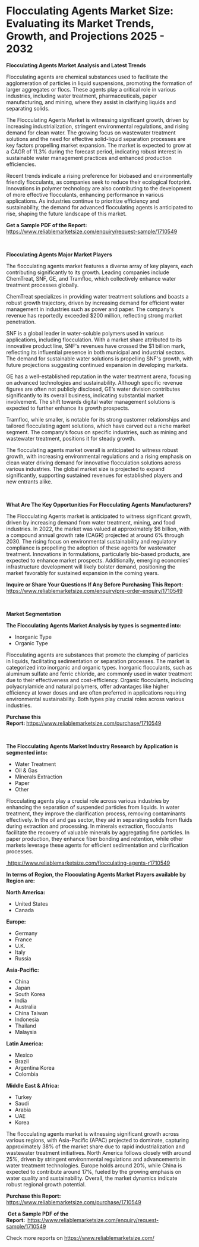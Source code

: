 <p><h1>Flocculating Agents Market Size: Evaluating its Market Trends, Growth, and Projections 2025 - 2032</h1></p><p><strong>Flocculating Agents Market Analysis and Latest Trends</strong></p>
<p><p>Flocculating agents are chemical substances used to facilitate the agglomeration of particles in liquid suspensions, promoting the formation of larger aggregates or flocs. These agents play a critical role in various industries, including water treatment, pharmaceuticals, paper manufacturing, and mining, where they assist in clarifying liquids and separating solids.</p><p>The Flocculating Agents Market is witnessing significant growth, driven by increasing industrialization, stringent environmental regulations, and rising demand for clean water. The growing focus on wastewater treatment solutions and the need for effective solid-liquid separation processes are key factors propelling market expansion. The market is expected to grow at a CAGR of 11.3% during the forecast period, indicating robust interest in sustainable water management practices and enhanced production efficiencies.</p><p>Recent trends indicate a rising preference for biobased and environmentally friendly flocculants, as companies seek to reduce their ecological footprint. Innovations in polymer technology are also contributing to the development of more effective flocculants, enhancing performance in various applications. As industries continue to prioritize efficiency and sustainability, the demand for advanced flocculating agents is anticipated to rise, shaping the future landscape of this market.</p></p>
<p><strong>Get a Sample PDF of the Report:&nbsp;</strong> <a href="https://www.reliablemarketsize.com/enquiry/request-sample/1710549?utm_campaign=2804&utm_medium=2&utm_source=Github&utm_content=ia&utm_term=27032025&utm_id=flocculating-agents">https://www.reliablemarketsize.com/enquiry/request-sample/1710549</a></p>
<p>&nbsp;</p>
<p><strong>Flocculating Agents Major Market Players</strong></p>
<p><p>The flocculating agents market features a diverse array of key players, each contributing significantly to its growth. Leading companies include ChemTreat, SNF, GE, and Tramfloc, which collectively enhance water treatment processes globally.</p><p>ChemTreat specializes in providing water treatment solutions and boasts a robust growth trajectory, driven by increasing demand for efficient water management in industries such as power and paper. The company's revenue has reportedly exceeded $200 million, reflecting strong market penetration.</p><p>SNF is a global leader in water-soluble polymers used in various applications, including flocculation. With a market share attributed to its innovative product line, SNF's revenues have crossed the $1 billion mark, reflecting its influential presence in both municipal and industrial sectors. The demand for sustainable water solutions is propelling SNF's growth, with future projections suggesting continued expansion in developing markets.</p><p>GE has a well-established reputation in the water treatment arena, focusing on advanced technologies and sustainability. Although specific revenue figures are often not publicly disclosed, GE’s water division contributes significantly to its overall business, indicating substantial market involvement. The shift towards digital water management solutions is expected to further enhance its growth prospects.</p><p>Tramfloc, while smaller, is notable for its strong customer relationships and tailored flocculating agent solutions, which have carved out a niche market segment. The company’s focus on specific industries, such as mining and wastewater treatment, positions it for steady growth.</p><p>The flocculating agents market overall is anticipated to witness robust growth, with increasing environmental regulations and a rising emphasis on clean water driving demand for innovative flocculation solutions across various industries. The global market size is projected to expand significantly, supporting sustained revenues for established players and new entrants alike.</p></p>
<p>&nbsp;</p>
<p><strong>What Are The Key Opportunities For Flocculating Agents Manufacturers?</strong></p>
<p><p>The Flocculating Agents market is anticipated to witness significant growth, driven by increasing demand from water treatment, mining, and food industries. In 2022, the market was valued at approximately $6 billion, with a compound annual growth rate (CAGR) projected at around 6% through 2030. The rising focus on environmental sustainability and regulatory compliance is propelling the adoption of these agents for wastewater treatment. Innovations in formulations, particularly bio-based products, are expected to enhance market prospects. Additionally, emerging economies' infrastructure development will likely bolster demand, positioning the market favorably for sustained expansion in the coming years.</p></p>
<p><strong>Inquire or Share Your Questions If Any Before Purchasing This Report:</strong> <a href="https://www.reliablemarketsize.com/enquiry/pre-order-enquiry/1710549?utm_campaign=2804&utm_medium=2&utm_source=Github&utm_content=ia&utm_term=27032025&utm_id=flocculating-agents">https://www.reliablemarketsize.com/enquiry/pre-order-enquiry/1710549</a></p>
<p>&nbsp;</p>
<p><strong>Market Segmentation</strong></p>
<p><strong>The Flocculating Agents Market Analysis by types is segmented into:</strong></p>
<p><ul><li>Inorganic Type</li><li>Organic Type</li></ul></p>
<p><p>Flocculating agents are substances that promote the clumping of particles in liquids, facilitating sedimentation or separation processes. The market is categorized into inorganic and organic types. Inorganic flocculants, such as aluminum sulfate and ferric chloride, are commonly used in water treatment due to their effectiveness and cost-efficiency. Organic flocculants, including polyacrylamide and natural polymers, offer advantages like higher efficiency at lower doses and are often preferred in applications requiring environmental sustainability. Both types play crucial roles across various industries.</p></p>
<p><strong>Purchase this Report:&nbsp;</strong><a href="https://www.reliablemarketsize.com/purchase/1710549?utm_campaign=2804&utm_medium=2&utm_source=Github&utm_content=ia&utm_term=27032025&utm_id=flocculating-agents">https://www.reliablemarketsize.com/purchase/1710549</a></p>
<p>&nbsp;</p>
<p><strong>The Flocculating Agents Market Industry Research by Application is segmented into:</strong></p>
<p><ul><li>Water Treatment</li><li>Oil & Gas</li><li>Minerals Extraction</li><li>Paper</li><li>Other</li></ul></p>
<p><p>Flocculating agents play a crucial role across various industries by enhancing the separation of suspended particles from liquids. In water treatment, they improve the clarification process, removing contaminants effectively. In the oil and gas sector, they aid in separating solids from fluids during extraction and processing. In minerals extraction, flocculants facilitate the recovery of valuable minerals by aggregating fine particles. In paper production, they enhance fiber bonding and retention, while other markets leverage these agents for efficient sedimentation and clarification processes.</p></p>
<p><a href="https://www.reliablemarketsize.com/flocculating-agents-r1710549?utm_campaign=2804&utm_medium=2&utm_source=Github&utm_content=ia&utm_term=27032025&utm_id=flocculating-agents">&nbsp;https://www.reliablemarketsize.com/flocculating-agents-r1710549</a></p>
<p><strong>In terms of Region, the Flocculating Agents Market Players available by Region are:</strong></p>
<p>
    <p> <strong> North America: </strong>
        <ul>
            <li>United States</li>
            <li>Canada</li>
        </ul>
        </p> 
    <p> <strong> Europe: </strong>
        <ul>
            <li>Germany</li>
            <li>France</li>
            <li>U.K.</li>
            <li>Italy</li>
            <li>Russia</li>
        </ul>
        </p> 
    <p> <strong> Asia-Pacific: </strong>
        <ul>
            <li>China</li>
            <li>Japan</li>
            <li>South Korea</li>
            <li>India</li>
            <li>Australia</li>
            <li>China Taiwan</li>
            <li>Indonesia</li>
            <li>Thailand</li>
            <li>Malaysia</li>
        </ul>
        </p> 
    <p> <strong> Latin America: </strong>
        <ul>
            <li>Mexico</li>
            <li>Brazil</li>
            <li>Argentina Korea</li>
            <li>Colombia</li>
        </ul>
        </p> 
    <p> <strong> Middle East & Africa: </strong>
        <ul>
            <li>Turkey</li>
            <li>Saudi</li>
            <li>Arabia</li>
            <li>UAE</li>
            <li>Korea</li>
        </ul>
    </p>
    </p>
<p><p>The flocculating agents market is witnessing significant growth across various regions, with Asia-Pacific (APAC) projected to dominate, capturing approximately 38% of the market share due to rapid industrialization and wastewater treatment initiatives. North America follows closely with around 25%, driven by stringent environmental regulations and advancements in water treatment technologies. Europe holds around 20%, while China is expected to contribute around 17%, fueled by the growing emphasis on water quality and sustainability. Overall, the market dynamics indicate robust regional growth potential.</p></p>
<p><strong>Purchase this Report: </strong><a href="https://www.reliablemarketsize.com/purchase/1710549?utm_campaign=2804&utm_medium=2&utm_source=Github&utm_content=ia&utm_term=27032025&utm_id=flocculating-agents">https://www.reliablemarketsize.com/purchase/1710549</a></p>
<p>&nbsp;<strong>Get a Sample PDF of the Report:&nbsp;&nbsp;</strong><a href="https://www.reliablemarketsize.com/enquiry/request-sample/1710549?utm_campaign=2804&utm_medium=2&utm_source=Github&utm_content=ia&utm_term=27032025&utm_id=flocculating-agents">https://www.reliablemarketsize.com/enquiry/request-sample/1710549</a></p>
<p><strong></strong></p>
<p>Check more reports on <a href="https://www.reliablemarketsize.com/?utm_campaign=2804&utm_medium=2&utm_source=Github&utm_content=ia&utm_term=27032025&utm_id=flocculating-agents">https://www.reliablemarketsize.com/</a></p>